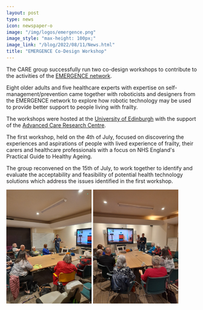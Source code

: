 ```yaml
---
layout: post
type: news
icon: newspaper-o
image: "/img/logos/emergence.png" 
image_style: "max-height: 100px;"
image_link: "/blog/2022/08/11/News.html"
title: "EMERGENCE Co-Design Workshop"
---
```


The CARE group successfully run two co-design workshops to contribute to the activities of the [EMERGENCE network](https://www.emergencerobotics.net/).

Eight older adults and five healthcare experts with expertise on self-management/prevention came together with roboticists and designers from the EMERGENCE network
to explore how robotic technology may be used to provide better support to people living with frailty.

The workshops were hosted at the [University of Edinburgh](https://ed.ac.uk) with the support of the [Advanced Care Research Centre](https://www.ed.ac.uk/usher/advanced-care-research-centre).

The first workshop, held on the 4th of July, focused on discovering the experiences and aspirations of people with lived experience of frailty, their carers and healthcare professionals with a focus on NHS England's Practical Guide to Healthy Ageing.

The group reconvened on the 15th of July, to work together to identify and evaluate the acceptability and feasibility of potential health technology solutions which address the issues identified in the first workshop.

<img src="/img/news/emergence_1.jpg" alt="Emergence 1" height="300"/>

<img src="/img/news/emergence_2.jpg" alt="Emergence 1" height="300"/>